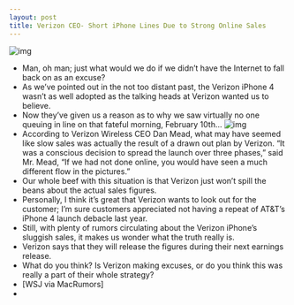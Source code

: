 ```yaml
---
layout: post
title: Verizon CEO- Short iPhone Lines Due to Strong Online Sales
---
```

![img](http://media.idownloadblog.com/wp-content/uploads/2011/02/Verizon-iPhone-e1297350712850.jpeg)
* Man, oh man; just what would we do if we didn’t have the Internet to fall back on as an excuse?
* As we’ve pointed out in the not too distant past, the Verizon iPhone 4 wasn’t as well adopted as the talking heads at Verizon wanted us to believe.
* Now they’ve given us a reason as to why we saw virtually no one queuing in line on that fateful morning, February 10th…
![img](http://media.idownloadblog.com/wp-content/uploads/2011/02/Verizon-CEO-Dan-Mean.jpg)
* According to Verizon Wireless CEO Dan Mead, what may have seemed like slow sales was actually the result of a drawn out plan by Verizon. “It was a conscious decision to spread the launch over three phases,” said Mr. Mead, “If we had not done online, you would have seen a much different flow in the pictures.”
* Our whole beef with this situation is that Verizon just won’t spill the beans about the actual sales figures.
* Personally, I think it’s great that Verizon wants to look out for the customer; I’m sure customers appreciated not having a repeat of AT&T’s iPhone 4 launch debacle last year.
* Still, with plenty of rumors circulating about the Verizon iPhone’s sluggish sales, it makes us wonder what the truth really is.
* Verizon says that they will release the figures during their next earnings release.
* What do you think? Is Verizon making excuses, or do you think this was really a part of their whole strategy?
* [WSJ via MacRumors]
*  

